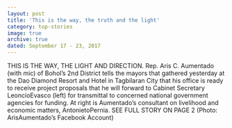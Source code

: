 ```yaml
---
layout: post
title: 'This is the way, the truth and the light'
category: top-stories
image: true
archive: true
dated: September 17 - 23, 2017
---
```


THIS IS THE WAY, THE LIGHT AND DIRECTION. Rep. Aris C. Aumentado (with mic) of Bohol’s 2nd District tells the mayors that gathered yesterday at the Dao Diamond Resort and Hotel in Tagbilaran City that his office is ready to receive project proposals that he will forward to Cabinet Secretary LeoncioEvasco (left) for transmittal to concerned national government agencies for funding. At right is Aumentado’s consultant on livelihood and economic matters, AntonietoPernia. SEE FULL STORY ON PAGE 2 (Photo: ArisAumentado’s Facebook Account)